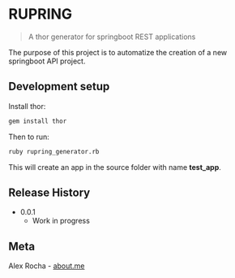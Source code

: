 # RUPRING
> A thor generator for springboot REST applications

The purpose of this project is to automatize the creation of a new springboot API project.

## Development setup

Install thor:

```sh
gem install thor
```

Then to run:
```sh
ruby rupring_generator.rb
```

This will create an app in the source folder with name **test_app**.

## Release History

* 0.0.1
    * Work in progress

## Meta

Alex Rocha - [about.me](http://about.me/alex.rochas)

